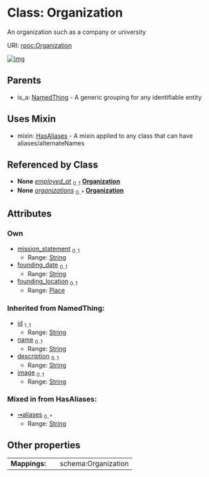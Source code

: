 
# Class: Organization


An organization such as a company or university

URI: [rpoc:Organization](https://pub.tech/schema/rpoc/Organization)


[![img](https://yuml.me/diagram/nofunky;dir:TB/class/[Place],[Place]<founding_location%200..1-%20[Organization&#124;mission_statement:string%20%3F;founding_date:string%20%3F;aliases:string%20*;id(i):string;name(i):string%20%3F;description(i):string%20%3F;image(i):string%20%3F],[EmploymentEvent]-%20employed_at%200..1>[Organization],[Container]++-%20organizations%200..*>[Organization],[Organization]uses%20-.->[HasAliases],[NamedThing]^-[Organization],[NamedThing],[HasAliases],[EmploymentEvent],[Container])](https://yuml.me/diagram/nofunky;dir:TB/class/[Place],[Place]<founding_location%200..1-%20[Organization&#124;mission_statement:string%20%3F;founding_date:string%20%3F;aliases:string%20*;id(i):string;name(i):string%20%3F;description(i):string%20%3F;image(i):string%20%3F],[EmploymentEvent]-%20employed_at%200..1>[Organization],[Container]++-%20organizations%200..*>[Organization],[Organization]uses%20-.->[HasAliases],[NamedThing]^-[Organization],[NamedThing],[HasAliases],[EmploymentEvent],[Container])

## Parents

 *  is_a: [NamedThing](NamedThing.md) - A generic grouping for any identifiable entity

## Uses Mixin

 *  mixin: [HasAliases](HasAliases.md) - A mixin applied to any class that can have aliases/alternateNames

## Referenced by Class

 *  **None** *[employed_at](employed_at.md)*  <sub>0..1</sub>  **[Organization](Organization.md)**
 *  **None** *[organizations](organizations.md)*  <sub>0..\*</sub>  **[Organization](Organization.md)**

## Attributes


### Own

 * [mission_statement](mission_statement.md)  <sub>0..1</sub>
     * Range: [String](types/String.md)
 * [founding_date](founding_date.md)  <sub>0..1</sub>
     * Range: [String](types/String.md)
 * [founding_location](founding_location.md)  <sub>0..1</sub>
     * Range: [Place](Place.md)

### Inherited from NamedThing:

 * [id](id.md)  <sub>1..1</sub>
     * Range: [String](types/String.md)
 * [name](name.md)  <sub>0..1</sub>
     * Range: [String](types/String.md)
 * [description](description.md)  <sub>0..1</sub>
     * Range: [String](types/String.md)
 * [image](image.md)  <sub>0..1</sub>
     * Range: [String](types/String.md)

### Mixed in from HasAliases:

 * [➞aliases](hasAliases__aliases.md)  <sub>0..\*</sub>
     * Range: [String](types/String.md)

## Other properties

|  |  |  |
| --- | --- | --- |
| **Mappings:** | | schema:Organization |


